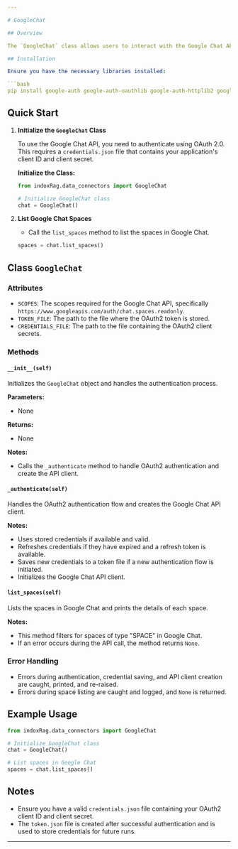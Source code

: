 ```yaml
---

# GoogleChat 

## Overview

The `GoogleChat` class allows users to interact with the Google Chat API to list spaces (chat rooms) within Google Chat. It handles the authentication process using OAuth 2.0 and manages credentials, including refreshing them when necessary.

## Installation

Ensure you have the necessary libraries installed:

```bash
pip install google-auth google-auth-oauthlib google-auth-httplib2 google-api-python-client google-chat
```

## Quick Start

1. **Initialize the `GoogleChat` Class**

   To use the Google Chat API, you need to authenticate using OAuth 2.0. This requires a `credentials.json` file that contains your application's client ID and client secret.

   **Initialize the Class:**

   ```python
   from indoxRag.data_connectors import GoogleChat

   # Initialize GoogleChat class
   chat = GoogleChat()
   ```

2. **List Google Chat Spaces**

   - Call the `list_spaces` method to list the spaces in Google Chat.

   ```python
   spaces = chat.list_spaces()
   ```

## Class `GoogleChat`

### Attributes

- `SCOPES`: The scopes required for the Google Chat API, specifically `https://www.googleapis.com/auth/chat.spaces.readonly`.
- `TOKEN_FILE`: The path to the file where the OAuth2 token is stored.
- `CREDENTIALS_FILE`: The path to the file containing the OAuth2 client secrets.

### Methods

#### `__init__(self)`

Initializes the `GoogleChat` object and handles the authentication process.

**Parameters:**
- None

**Returns:**
- None

**Notes:**
- Calls the `_authenticate` method to handle OAuth2 authentication and create the API client.

#### `_authenticate(self)`

Handles the OAuth2 authentication flow and creates the Google Chat API client.

**Notes:**
- Uses stored credentials if available and valid.
- Refreshes credentials if they have expired and a refresh token is available.
- Saves new credentials to a token file if a new authentication flow is initiated.
- Initializes the Google Chat API client.

#### `list_spaces(self)`

Lists the spaces in Google Chat and prints the details of each space.

**Notes:**
- This method filters for spaces of type "SPACE" in Google Chat.
- If an error occurs during the API call, the method returns `None`.

### Error Handling

- Errors during authentication, credential saving, and API client creation are caught, printed, and re-raised.
- Errors during space listing are caught and logged, and `None` is returned.

## Example Usage

```python
from indoxRag.data_connectors import GoogleChat

# Initialize GoogleChat class
chat = GoogleChat()

# List spaces in Google Chat
spaces = chat.list_spaces()
```

## Notes

- Ensure you have a valid `credentials.json` file containing your OAuth2 client ID and client secret.
- The `token.json` file is created after successful authentication and is used to store credentials for future runs.

---
```

